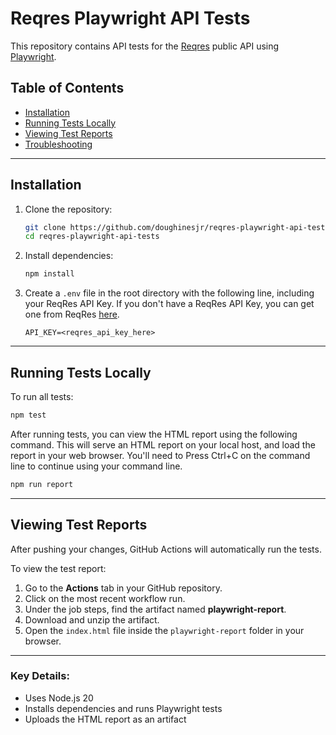 # Reqres Playwright API Tests

This repository contains API tests for the [Reqres](https://reqres.in/) public API using [Playwright](https://playwright.dev/docs/test-api-testing).

## Table of Contents

- [Installation](#installation)
- [Running Tests Locally](#running-tests-locally)
- [Viewing Test Reports](#viewing-test-reports)
- [Troubleshooting](#troubleshooting)

---

## Installation

1. Clone the repository:
   ```bash
   git clone https://github.com/doughinesjr/reqres-playwright-api-tests.git
   cd reqres-playwright-api-tests
   ```

2. Install dependencies:
   ```bash
   npm install
   ```

3. Create a `.env` file in the root directory with the following line, including your ReqRes API Key. If you don't have a ReqRes API Key, you can get one from ReqRes [here](https://reqres.in/signup).
   ```
   API_KEY=<reqres_api_key_here>
   ```

---

## Running Tests Locally

To run all tests:
```bash
npm test
```

After running tests, you can view the HTML report using the following command. This will serve an HTML report on your local host, and load the report in your web browser. You'll need to Press Ctrl+C on the command line to continue using your command line.
```bash
npm run report
```

---

## Viewing Test Reports

After pushing your changes, GitHub Actions will automatically run the tests.

To view the test report:

1. Go to the **Actions** tab in your GitHub repository.
2. Click on the most recent workflow run.
3. Under the job steps, find the artifact named **playwright-report**.
4. Download and unzip the artifact.
5. Open the `index.html` file inside the `playwright-report` folder in your browser.

---

### Key Details:

- Uses Node.js 20
- Installs dependencies and runs Playwright tests
- Uploads the HTML report as an artifact